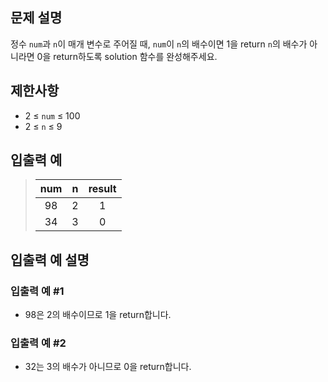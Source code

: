 ## 문제 설명

정수 `num`과 `n`이 매개 변수로 주어질 때, `num`이 `n`의 배수이면 1을 return `n`의 배수가 아니라면 0을 return하도록 solution 함수를 완성해주세요.

## 제한사항

- 2 ≤ `num` ≤ 100
- 2 ≤ `n` ≤ 9

## 입출력 예

> | num |  n  | result |
> | :-: | :-: | :----: |
> | 98  |  2  |   1    |
> | 34  |  3  |   0    |

## 입출력 예 설명

### 입출력 예 #1

- 98은 2의 배수이므로 1을 return합니다.

### 입출력 예 #2

- 32는 3의 배수가 아니므로 0을 return합니다.
